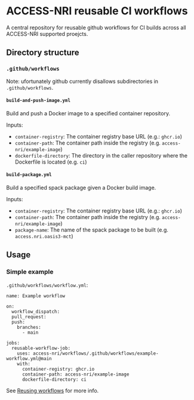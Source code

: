 # ACCESS-NRI reusable CI workflows
A central repository for reusable github workflows for CI builds across all ACCESS-NRI supported proejcts.

## Directory structure
### `.github/workflows`
Note: ufortunately github currently disallows subdirectories in `.github/workflows`.

#### `build-and-push-image.yml`
Build and push a Docker image to a specified container repository.

Inputs:
* `container-registry`: The container registry base URL (e.g.: `ghcr.io`)
* `container-path`: The container path inside the registry (e.g. `access-nri/example-image`)
* `dockerfile-directory`: The directory in the caller repository where the Dockerfile is located (e.g. `ci`)

#### `build-package.yml`
Build a specified spack package given a Docker build image.

Inputs:
* `container-registry`: The container registry base URL (e.g.: `ghcr.io`)
* `container-path`: The container path inside the registry (e.g. `access-nri/example-image`)
* `package-name`: The name of the spack package to be built (e.g. `access.nri.oasis3-mct`)

## Usage
### Simple example
`.github/workflows/workflow.yml`:

```
name: Example workflow

on:
  workflow_dispatch:
  pull_request:
  push:
    branches:
      - main

jobs:
  reusable-workflow-job:
    uses: access-nri/workflows/.github/workflows/example-workflow.yml@main
    with:
      container-registry: ghcr.io
      container-path: access-nri/example-image
      dockerfile-directory: ci
```

See [Reusing workflows](https://docs.github.com/en/actions/using-workflows/reusing-workflows#calling-a-reusable-workflow) for more info.
